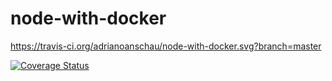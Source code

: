 # node-with-docker

https://travis-ci.org/adrianoanschau/node-with-docker.svg?branch=master

[![Coverage Status](https://coveralls.io/repos/github/adrianoanschau/node-with-docker/badge.svg?branch=master)](https://coveralls.io/github/adrianoanschau/node-with-docker?branch=master)

